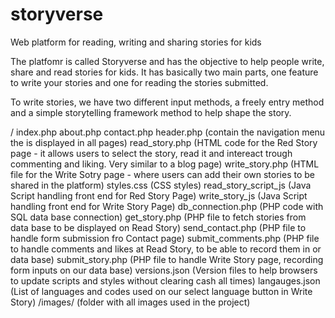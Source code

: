 # storyverse
Web platform for reading, writing and sharing stories for kids

The platfomr is called Storyverse and has the objective to help people write, share and read stories for kids. It has basically two main parts, one feature to write your stories and one for reading the stories submitted.

To write stories, we have two different input methods, a freely entry method and a simple storytelling framework method to help shape the story.

/
index.php
about.php
contact.php
header.php (contain the navigation menu the is displayed in all pages)
read_story.php (HTML code for the Red Story page - it allows users to select the story, read it and intereact trough commenting and liking. Very similar to a blog page)
write_story.php (HTML file for the Write Sotry page - where users can add their own stories to be shared in the platform)
styles.css (CSS styles)
read_story_script_js (Java Script handling front end for Red Story Page)
write_story_js (Java Script handling front end for Write Story Page)
db_connection.php (PHP code with SQL data base connection)
get_story.php (PHP file to fetch stories from data base to be displayed on Read Story)
send_contact.php (PHP file to handle form submission fro Contact page)
submit_comments.php (PHP file to handle comments and likes at Read Story, to be able to record them in or data base)
submit_story.php (PHP file to handle Write Story page, recording form inputs on our data base)
versions.json (Version files to help browsers to update scripts and styles without clearing cash all times)
langauges.json (List of languages and codes used on our select language button in Write Story)
/images/ (folder with all images used in the project)
